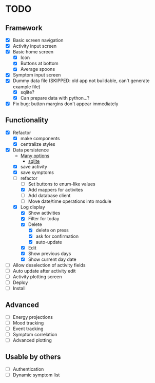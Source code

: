 # TODO

## Framework

- [x] Basic screen navigation
- [x] Activity input screen
- [x] Basic home screen
  - [x] Icon
  - [x] Buttons at bottom
  - [x] Average spoons
- [x] Symptom input screen
- [x] Dummy data file (SKIPPED: old app not buildable, can't generate example file)
  - [x] sqlite?
  - [x] Can prepare data with python...?
- [x] Fix bug: button margins don't appear immediately

## Functionality

- [x] Refactor
  - [x] make components
  - [x] centralize styles
- [x] Data persistence
  - [Many options](https://taglineinfotech.com/react-native-database/)
    - [sqlite](https://www.npmjs.com/package/react-native-sqlite-storage)
  - [x] save activity
  - [x] save symptoms
  - [ ] refactor
    - [ ] Set buttons to enum-like values
    - [x] Add mappers for activites
    - [ ] Add database client
    - [ ] Move date/time operations into module
  - [x] Log display
    - [x] Show activities
    - [x] Filter for today
    - [x] Delete
      - [x] delete on press
      - [x] ask for confirmation
      - [x] auto-update
    - [x] Edit
    - [x] Show previous days
    - [x] Show current day date
- [ ] Allow deselection of activity fields
- [ ] Auto update after activity edit
- [ ] Activity plotting screen
- [ ] Deploy
- [ ] Install

## Advanced

- [ ] Energy projections
- [ ] Mood tracking
- [ ] Event tracking
- [ ] Symptom correlation
- [ ] Advanced plotting

## Usable by others

- [ ] Authentication
- [ ] Dynamic symptom list
